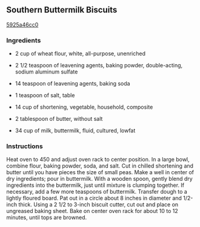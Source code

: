 ## Southern Buttermilk Biscuits

[5925a46cc0](http://www.food.com/recipe/southern-buttermilk-biscuits-346436)

### Ingredients

 - 2 cup of wheat flour, white, all-purpose, unenriched

 - 2 1/2 teaspoon of leavening agents, baking powder, double-acting, sodium aluminum sulfate

 - 14 teaspoon of leavening agents, baking soda

 - 1 teaspoon of salt, table

 - 14 cup of shortening, vegetable, household, composite

 - 2 tablespoon of butter, without salt

 - 34 cup of milk, buttermilk, fluid, cultured, lowfat

### Instructions

Heat oven to 450 and adjust oven rack to center position. In a large bowl, combine flour, baking powder, soda, and salt. Cut in chilled shortening and butter until you have pieces the size of small peas. Make a well in center of dry ingredients; pour in buttermilk. With a wooden spoon, gently blend dry ingredients into the buttermilk, just until mixture is clumping together. If necessary, add a few more teaspoons of buttermilk. Transfer dough to a lightly floured board. Pat out in a circle about 8 inches in diameter and 1/2-inch thick. Using a 2 1/2 to 3-inch biscuit cutter, cut out and place on ungreased baking sheet. Bake on center oven rack for about 10 to 12 minutes, until tops are browned.